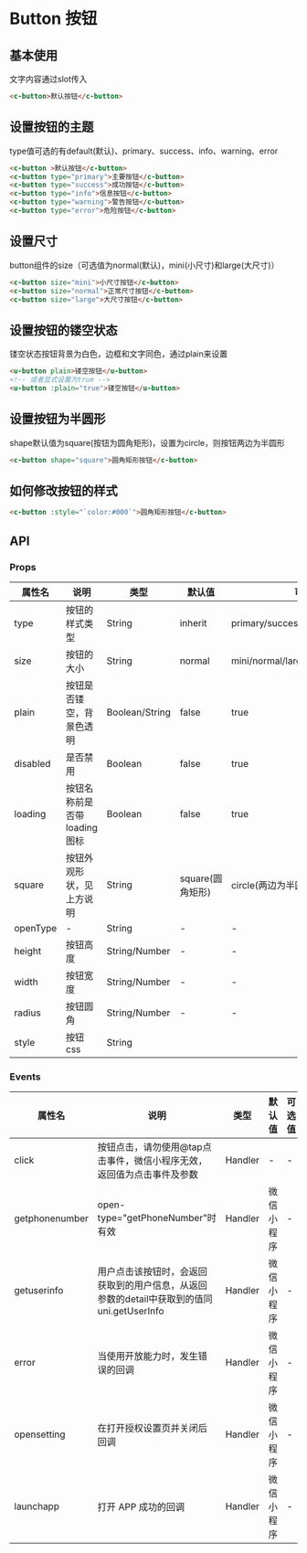 # Button 按钮
## 基本使用
文字内容通过slot传入

```html
<c-button>默认按钮</c-button>
```

## 设置按钮的主题
type值可选的有default(默认)、primary、success、info、warning、error
```html
<c-button >默认按钮</c-button>
<c-button type="primary">主要按钮</c-button>
<c-button type="success">成功按钮</c-button>
<c-button type="info">信息按钮</c-button>
<c-button type="warning">警告按钮</c-button>
<c-button type="error">危险按钮</c-button>
```

## 设置尺寸
button组件的size（可选值为normal(默认)，mini(小尺寸)和large(大尺寸)）
```html
<c-button size="mini">小尺寸按钮</c-button>
<c-button size="normal">正常尺寸按钮</c-button>
<c-button size="large">大尺寸按钮</c-button>
```

## 设置按钮的镂空状态
镂空状态按钮背景为白色，边框和文字同色，通过plain来设置
```html
<u-button plain>镂空按钮</u-button>
<!-- 或者显式设置为true -->
<u-button :plain="true">镂空按钮</u-button>
```

## 设置按钮为半圆形
shape默认值为square(按钮为圆角矩形)，设置为circle，则按钮两边为半圆形
```html
<c-button shape="square">圆角矩形按钮</c-button>
```

## 如何修改按钮的样式

```html
<c-button :style="`color:#000`">圆角矩形按钮</c-button>
```


## API
### Props

属性名 | 说明 | 类型 | 默认值 | 可选值
-|-|-|-|-
type | 按钮的样式类型 | String | inherit | primary/success/info/warning/error
size | 按钮的大小 | String | normal | mini/normal/large
plain | 按钮是否镂空，背景色透明 | Boolean/String | false | true
disabled | 是否禁用 | Boolean | false | true
loading | 按钮名称前是否带 loading 图标 | Boolean | false | true
square | 按钮外观形状，见上方说明 | String | square(圆角矩形) | circle(两边为半圆形)
openType | - | String | - | -
height | 按钮高度 | String/Number | - | -
width | 按钮宽度 | String/Number | - | -
radius | 按钮圆角 | String/Number | - | -
style | 按钮css | String

### Events

属性名 | 说明 | 类型 | 默认值  | 可选值
-|-|-|-|-
click | 按钮点击，请勿使用@tap点击事件，微信小程序无效，返回值为点击事件及参数 | Handler | - | -
getphonenumber | open-type="getPhoneNumber"时有效 | Handler | 微信小程序 | -
getuserinfo | 用户点击该按钮时，会返回获取到的用户信息，从返回参数的detail中获取到的值同uni.getUserInfo | Handler | 微信小程序 | -
error | 当使用开放能力时，发生错误的回调 | Handler | 微信小程序 | -
opensetting | 在打开授权设置页并关闭后回调 | Handler | 微信小程序 | -
launchapp | 打开 APP 成功的回调 | Handler | 微信小程序 | -
